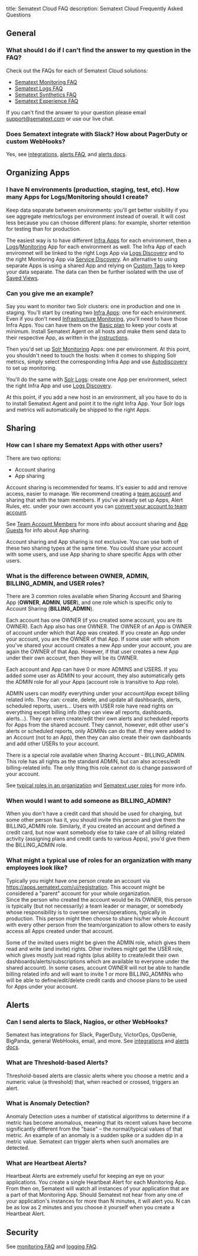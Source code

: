 title: Sematext Cloud FAQ
description: Sematext Cloud Frequently Asked Questions

## General

### What should I do if I can't find the answer to my question in the FAQ?

Check out the FAQs for each of Sematext Cloud solutions:

- [Sematext Monitoring FAQ](/monitoring/spm-faq)
- [Sematext Logs FAQ](/logs/faq)
- [Sematext Synthetics FAQ](/synthetics/faq)
- [Sematext Experience FAQ](/experience/faq)

If you can't find the answer to your question please email <support@sematext.com> or use our live chat.

### Does Sematext integrate with Slack? How about PagerDuty or custom WebHooks?

Yes, see [integrations](/integration), [alerts FAQ](#alerts), and [alerts docs](/alerts).

## Organizing Apps

### I have N environments (production, staging, test, etc). How many Apps for Logs/Monitoring should I create?

Keep data separate between environments: you'll get better visibility if you see aggregate metrics/logs per environment instead of overall. It will cost less because you can choose different plans: for example, shorter retention for testing than for production.

The easiest way is to have different [Infra Apps](/monitoring/infrastructure) for each environment, then a [Logs](/logs)/[Monitoring](/monitoring) App for each environment as well. The Infra App of each enviromnet will be linked to the right Logs App via [Logs Discovery](/logs/discovery/intro) and to the right Monitoring App via [Service Discovery](/monitoring/autodiscovery). An alternative to using separate Apps is using a shared App and relying on [Custom Tags](/tags/custom-tags) to keep your data separate. The data can then be further isolated with the use of [Saved Views](/guide/saved-views).

### Can you give me an example?

Say you want to monitor two Solr clusters: one in production and one in staging. You'll start by creating two [Infra Apps](/monitoring/infrastructure): one for each environment. Even if you don't need [Infrastructure Monitoring](/monitoring/infrastructure), you'll need to have those Infra Apps.  You can have them on the [Basic plan](https://sematext.com/pricing/#spm) to keep your costs at minimum. Install Sematext Agent on all hosts and make them send data to their respective App, as written in the [instructions](/monitoring/quick-start).

Then you'd set up [Solr Monitoring](/integration/solr) Apps: one per environment. At this point, you shouldn't need to touch the hosts: when it comes to shipping Solr metrics, simply select the corresponding Infra App and use [Autodiscovery](/monitoring/autodiscovery) to set up monitoring.

You'll do the same with [Solr Logs](/integration/solr-logs): create one App per environment, select the right Infra App and use [Logs Discovery](/logs/discovery/intro).

At this point, if you add a new host in an environment, all you have to do is to install Sematext Agent and point it to the right Infra App. Your Solr logs and metrics will automatically be shipped to the right Apps.

## Sharing

### How can I share my Sematext Apps with other users?

There are two options:

 - Account sharing
 - App sharing

Account sharing is recommended for teams.  It's easier to add and remove access, easier to manage.
We recommend creating a [team account](/team/#team-account) and sharing that with the team members.
If you've already set up Apps, Alert Rules, etc. under your own account you can [convert your account to team account](/team/#converting-to-team-account).

See [Team Account Members](/team/#account-members) for more info about account sharing and [App Guests](/team/#app-guests) for info about App sharing.

Account sharing and App sharing is not exclusive.  You can use both of
these two sharing types at the same time. You could share your account with
some users, and use App sharing to share specific Apps with other
users.

### What is the difference between OWNER, ADMIN, BILLING_ADMIN, and USER roles?

There are 3 common roles available when Sharing Account and
Sharing App (**OWNER**, **ADMIN**, **USER**), and one role which is
specific only to Account Sharing (**BILLING_ADMIN**).  
  
Each account has one OWNER (if you created some account, you are its
OWNER). Each App also has one OWNER. The OWNER of an App is OWNER of
account under which that App was created. If you create an App under
your account, you are the OWNER of that App. If some user with whom
you've shared your account creates a new App under your account, you are
again the OWNER of that App. However, if that user creates a new App
under their own account, then they will be its OWNER.
  
Each account and App can have 0 or more ADMINS and USERS. If you added
some user as ADMIN to your account, they also automatically gets the ADMIN
role for all your Apps (account role is transitive to App role).  
  
ADMIN users can modify everything under your account/App except billing
related info. They can: create, delete, and update all
dashboards, alerts, scheduled reports, users... Users with USER role have read
rights on everything except billing info (they can view all reports,
dashboards, alerts...). They can even create/edit their own alerts and
scheduled reports for Apps from the shared account.  They cannot, however, edit other user's
alerts or scheduled reports, only ADMINs can do that. If they were added to an
Account (not to an App), then they can also create their own dashboards and
add other USERs to your account.  
  
There is a special role available when Sharing Account - BILLING_ADMIN.
This role has all rights as the standard ADMIN, but can also access/edit
billing-related info. The only thing this role cannot do is change
password of your account.

See [typical roles in an organization](/team/#typical-use-of-roles-in-an-organization-or-team) and [Sematext user roles](/team/user-roles/) for more info.

### When would I want to add someone as BILLING_ADMIN?

When you don't have a credit card that should be used for
charging, but some other person has it, you should invite this person
and give them the BILLING_ADMIN role. Similarly, if you created an
account and defined a credit card, but now want somebody else to take
care of all billing related activity (assigning plans and credit cards
to various Apps), you'd give them the BILLING_ADMIN role.

### What might a typical use of roles for an organization with many employees look like?

Typically you might have one person create an account
via <https://apps.sematext.com/ui/registration>. This account might be
considered a "parent" account for your whole organization.  
Since the person who created the account would be its OWNER, this person
is typically (but not necessarily) a team leader or manager, or somebody
whose responsibility is to oversee servers/operations, typically in
production. This person might then choose to share his/her whole Account
with every other person from the team/organization to allow others to
easily access all Apps created under that account.

Some of the invited users might be given the ADMIN role, which gives
them read and write (and invite) rights. Other invitees might get the
USER role, which gives mostly just read rights (plus ability to
create/edit their own dashboards/alerts/subscriptions which are
available to everyone under the shared account). In some cases, account
OWNER will not be able to handle billing related info and will want to
invite 1 or more BILLING_ADMINs who will be able to define/edit/delete
credit cards and choose plans to be used for Apps under your account.

## Alerts

### Can I send alerts to Slack, Nagios, or other WebHooks?

Sematext has integrations for Slack, PagerDuty, VictorOps,
OpsGenie, BigPanda, general WebHooks, email, and more.  See
[integrations](/integration) and [alerts docs](/alerts).

### What are Threshold-based Alerts?

Threshold-based alerts are classic alerts where you choose a metric
and a numeric value (a threshold) that, when reached or crossed,
triggers an alert.

### What is Anomaly Detection?

Anomaly Detection uses a number of statistical algorithms to determine
if a metric has become anomalous, meaning that its recent values have
become significantly different from the "base" – the normal/typical
values of that metric.  An example of an anomaly is a sudden spike or
a sudden dip in a metric value.  Sematext can trigger alerts when such
anomalies are detected.

### What are Heartbeat Alerts?

Heartbeat Alerts are extremely useful for keeping an eye on your
applications.  You create a single Heartbeat Alert for each Monitoring
App.  From then on, Sematext will watch all instances of your
application that are a part of that Monitoring App. Should Sematext
not hear from any one of your application's instances for more than N
minutes, it will alert you.  N can be as low as 2 minutes and you
choose it yourself when you create a Heartbeat Alert.


## Security

See [monitoring FAQ](/monitoring/spm-faq) and [logging FAQ](/logs/faq).

